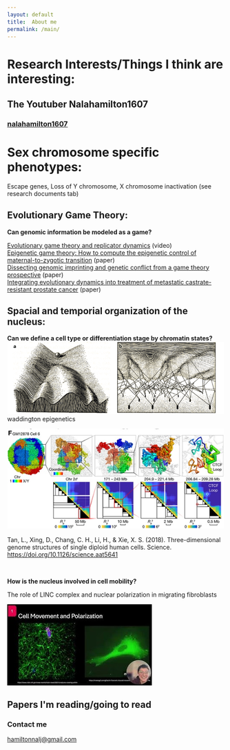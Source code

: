 ```yaml
---
layout: default
title:  About me
permalink: /main/
---
```


# Research Interests/Things I think are interesting:

## The Youtuber Nalahamilton1607
### [nalahamilton1607](https://www.youtube.com/channel/UCDNVgS1O-37Fzl20FiNgb2g)


# Sex chromosome specific phenotypes: 
Escape genes, Loss of Y chromosome, X chromosome inactivation
(see research documents tab)

## Evolutionary Game Theory: 
**Can genomic information be modeled as a game?**

[Evolutionary game theory and replicator dynamics](https://www.youtube.com/watch?v=Xp7BAIyQxKE)
(video)
<br>
[Epigenetic game theory: How to compute the epigenetic control of maternal-to-zygotic transition](https://www.sciencedirect.com/science/article/abs/pii/S157106451630135X)
(paper)
<br>
[Dissecting genomic imprinting and genetic conflict from a game theory prospective](https://pubmed.ncbi.nlm.nih.gov/28159530/)
(paper)
<br>
[Integrating evolutionary dynamics into treatment of metastatic castrate-resistant prostate cancer](https://www.nature.com/articles/s41467-017-01968-5)
(paper)



## Spacial and temporial organization of the nucleus: 
**Can we define a cell type or differentiation stage by chromatin states?**
<br>
<img src="/images/Waddington_epigenetics.png" alt="drawing" width="700"/>
waddington epigenetics

![Fig f in Tan et al. 2028](/images/Sunney.jpg)


Tan, L., Xing, D., Chang, C. H., Li, H., & Xie, X. S. (2018). Three-dimensional genome structures of single diploid human cells. Science. https://doi.org/10.1126/science.aat5641

<br>

**How is the nucleus involved in cell mobility?**


The role of LINC complex and nuclear polarization in migrating fibroblasts


[![The role of LINC complex and nuclear polarization in migrating fibroblasts](/images/hqdefault.jpg)](https://www.youtube.com/watch?v=cS5sKqZt71o&t=6s)

## Papers I'm reading/going to read
[](https://www.biorxiv.org/content/10.1101/2025.01.20.633904v1.abstract)



### Contact me
[hamiltonnalj@gmail.com](mailto:hamiltonnalj@gmail.com)

<br>
<br>
<br>




